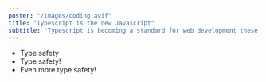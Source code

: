 ```yaml
---
poster: "/images/coding.avif"
title: "Typescript is the new Javascript"
subtitle: "Typescript is becoming a standard for web development these days:"
---
```


- Type safety
- Type safety!
- Even more type safety!
